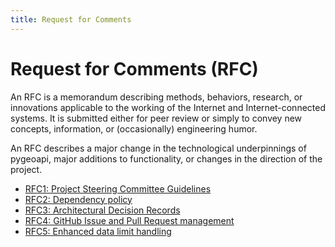 ```yaml
---
title: Request for Comments
---
```


# Request for Comments (RFC)

An RFC is a memorandum describing methods, behaviors, research, or innovations applicable to the working of the Internet and Internet-connected systems. It is submitted either for peer review or simply to convey new concepts, information, or (occasionally) engineering humor.

An RFC describes a major change in the technological underpinnings of
pygeoapi, major additions to functionality, or changes in the direction of
the project.

* [RFC1: Project Steering Committee Guidelines](1)
* [RFC2: Dependency policy](2)
* [RFC3: Architectural Decision Records](3)
* [RFC4: GitHub Issue and Pull Request management](4)
* [RFC5: Enhanced data limit handling](5)
